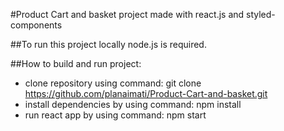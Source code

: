 #Product Cart and basket project made with react.js and styled-components

##To run this project locally node.js is required.

##How to build and run project:

- clone repository using command: git clone https://github.com/planaimati/Product-Cart-and-basket.git 
- install dependencies by using command: npm install  
- run react app by using command: npm start

